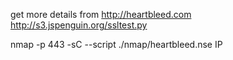 get more details from
http://heartbleed.com
http://s3.jspenguin.org/ssltest.py


nmap -p 443 -sC --script ./nmap/heartbleed.nse IP
